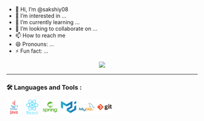 - 👋 Hi, I’m @sakshiy08
- 👀 I’m interested in ...
- 🌱 I’m currently learning ...
- 💞️ I’m looking to collaborate on ...
- 📫 How to reach me 
- 😄 Pronouns: ...
- ⚡ Fun fact: ...

<!---
sakshiy08/sakshiy08 is a ✨ special ✨ repository because its `README.md` (this file) appears on your GitHub profile.
You can click the Preview link to take a look at your changes.
--->
<div id="header" align="center">
  <img src="https://i.giphy.com/media/v1.Y2lkPTc5MGI3NjExZ3V3ZGp0NTczcWt6ZHV3a2MyZTMzbW5iemxrd3B1b255OXJ4NHg0NiZlcD12MV9pbnRlcm5hbF9naWZfYnlfaWQmY3Q9Zw/VTtANKl0beDFQRLDTh/giphy.gif" width="100"/> 
</div>


---

### :hammer_and_wrench: Languages and Tools :
<div>
  <img src="https://github.com/devicons/devicon/blob/master/icons/java/java-original-wordmark.svg" title="Python" alt="Python" width="40" height="40"/>&nbsp;
  <img src="https://github.com/devicons/devicon/blob/master/icons/react/react-original-wordmark.svg" title="R" alt="R" width="40" height="40"/>&nbsp;
  <img src="https://github.com/devicons/devicon/blob/master/icons/spring/spring-original-wordmark.svg" title="Nextflow" alt="Nextflow" width="40" height="40"/>&nbsp;
  <img src="https://github.com/devicons/devicon/blob/master/icons/materialui/materialui-original.svg" title="Shell" alt="Shell" width="40" height="40"/>&nbsp;
  <img src="https://github.com/devicons/devicon/blob/master/icons/mysql/mysql-original-wordmark.svg" title="MySQL"  alt="MySQL" width="40" height="40"/>&nbsp;
  <img src="https://github.com/devicons/devicon/blob/master/icons/git/git-original-wordmark.svg" title="Git" **alt="Git" width="40" height="40"/>
</div>












